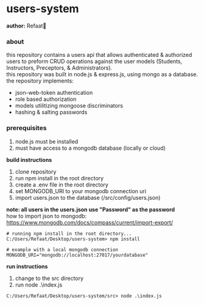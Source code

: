 # users-system #
**author:** Refaat🌻  

### about ###
this repository contains a users api that allows authenticated & authorized users to preform CRUD operations against the user models (Students, Instructors, Preceptors, & Administrators).  
this repository was built in node.js & express.js, using mongo as a database.  
the repository implements:  
- json-web-token authentication
- role based authorization
- models utilitizing mongoose discriminators
- hashing & salting passwords

### prerequisites ###
1. node.js must be installed
2. must have access to a mongodb database (locally or cloud)

**build instructions**
1. clone repository
2. run npm install in the root directory
3. create a .env file in the root directory
4. set MONGODB_URI to your mongodb connection uri
5. import users.json to the database (/src/config/users.json)

**note: all users in the users.json use "Password" as the password**  
how to import json to mongodb: https://www.mongodb.com/docs/compass/current/import-export/

```
# running npm install in the root directory...
C:/Users/Refaat/Desktop/users-system> npm install
```
```
# example with a local mongodb connection
MONGODB_URI="mongodb://localhost:27017/yourdatabase"
```

**run instructions**
1. change to the src directory
2. run node .\index.js
```
C:/Users/Refaat/Desktop/users-system/src> node .\index.js
```
